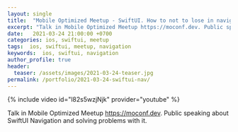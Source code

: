 ```yaml
---
layout: single
title:  "Mobile Optimized Meetup - SwiftUI. How to not to lose in navigation"
excerpt: "Talk in Mobile Optimized Meetup https://moconf.dev. Public speaking about SwiftUI Navigation and solving problems with it."
date:   2021-03-24 21:00:00 +0700
categories: ios, swiftui, meetup
tags:  ios, swiftui, meetup, navigation
keywords:  ios, swiftui, navigation
author_profile: true
header:
  teaser: /assets/images/2021-03-24-teaser.jpg
permalink: /portfolio/2021-03-24-swiftui-nav/
---
```

{% include video id="l82s5wzjNjk" provider="youtube" %}

Talk in Mobile Optimized Meetup https://moconf.dev. Public speaking about SwiftUI Navigation and solving problems with it.